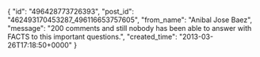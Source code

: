  {
   "id": "496428773726393",
   "post_id": "462493170453287_496116653757605",
   "from_name": "Anibal Jose Baez",
   "message": "200 comments and still nobody has been able to answer with FACTS to this important questions.",
   "created_time": "2013-03-26T17:18:50+0000"
 }
